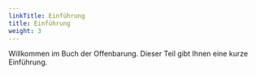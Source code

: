 ```yaml
---
linkTitle: Einführung
title: Einführung
weight: 3
---
```


Willkommen im Buch der Offenbarung. Dieser Teil gibt Ihnen eine kurze Einführung.